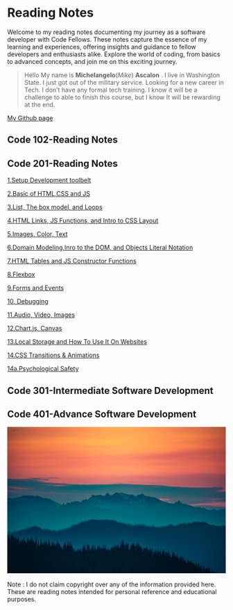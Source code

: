 # Reading Notes

Welcome to my reading notes documenting my journey as a software developer with Code Fellows. These notes capture the essence of my learning and experiences, offering insights and guidance to fellow developers and enthusiasts alike. Explore the world of coding, from basics to advanced concepts, and join me on this exciting journey.

>Hello My name is **Michelangelo**(*Mike*) **Ascalon** . I live in Washington State. I just got out of the military service. Looking for a new career in Tech. I don’t have any formal tech training. I know it will be a challenge to able to finish this course, but I know It will be rewarding at the end.

 [My Github page](https://github.com/mikeascalon)

## Code 102-Reading Notes

## Code 201-Reading Notes

[1.Setup Development toolbelt](code201/class01.md)

[2.Basic of HTML,CSS and JS](code201/class02.md)

[3.List, The box model, and Loops](code201/class03.md)

[4.HTML Links, JS Functions, and Intro to CSS Layout](code201/class04.md)

[5.Images, Color, Text](code201/class05.md)

[6.Domain Modeling,Inro to the DOM, and Objects Literal Notation](code201/class06.md)

[7.HTML Tables and JS Constructor Functions](code201/class07.md)

[8.Flexbox](code201/class08.md)

[9.Forms and Events](code201/class09.md)

[10. Debugging](code201/class10.md)

[11.Audio, Video, Images](code201/class11.md)

[12.Chart.js, Canvas](code201/class12.md)

[13.Local Storage and How To Use It On Websites](code201/class13.md)

[14.CSS Transitions & Animations](code201/class14b.md)

[14a.Psychological Safety](code201/class14a.md)

## Code 301-Intermediate Software Development

## Code 401-Advance Software Development

![Welcome to Pacific North West](layers-5_resized.jpg)

Note : I do not claim copyright over any of the information provided here. These are reading notes intended for personal reference and educational purposes.
